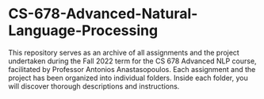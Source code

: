 # CS-678-Advanced-Natural-Language-Processing
This repository serves as an archive of all assignments and the project undertaken during the Fall 2022 term for the CS 678 Advanced NLP course, facilitated by Professor Antonios Anastasopoulos. Each assignment and the project has been organized into individual folders. Inside each folder, you will discover thorough descriptions and instructions.
